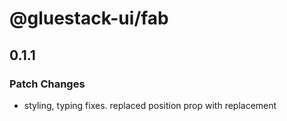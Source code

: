 # @gluestack-ui/fab

## 0.1.1

### Patch Changes

- styling, typing fixes. replaced position prop with replacement
